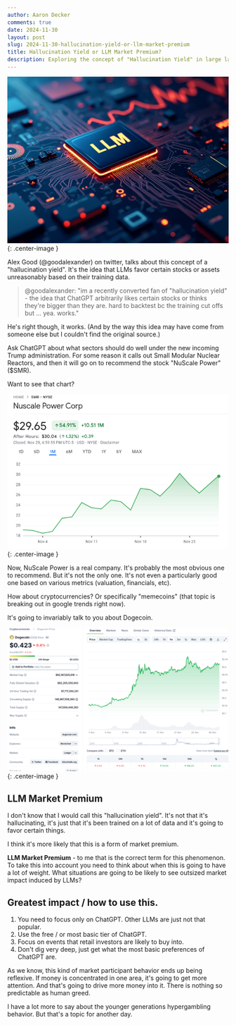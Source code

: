 ```yaml
---
author: Aaron Decker
comments: true
date: 2024-11-30
layout: post
slug: 2024-11-30-hallucination-yield-or-llm-market-premium
title: Hallucination Yield or LLM Market Premium?
description: Exploring the concept of "Hallucination Yield" in large language models like ChatGPT and its potential to create a market premium.
---
```


![SMR](/images/blog/llm.jpeg){: .center-image }


Alex Good (@goodalexander) on twitter, talks about this concept of a "hallucination yield". It's the idea that LLMs favor certain stocks or assets unreasonably based on their training data.

> @goodalexander: "im a recently converted fan of "hallucination yield" - the idea that ChatGPT arbitrarily likes certain stocks or thinks they're bigger than they are. hard to backtest bc the training cut offs but ... yea. works."

He's right though, it works. (And by the way this idea may have come from someone else but I couldn't find the original source.)

Ask ChatGPT about what sectors should do well under the new incoming Trump administration. For some reason it calls out Small Modular Nuclear Reactors, and then it will go on to recommend the stock "NuScale Power" ($SMR).

Want to see that chart?

![SMR](/images/blog/charts/smr-nov-30-2024.png){: .center-image }

Now, NuScale Power is a real company. It's probably the most obvious one to recommend. But it's not the only one. It's not even a particularly good one based on various metrics (valuation, financials, etc).

How about cryptocurrencies? Or specifically "memecoins" (that topic is breaking out in google trends right now).

It's going to invariably talk to you about Dogecoin.

![Dogecoin](/images/blog/charts/dogecoin-nov-30-2024.png){: .center-image }


## LLM Market Premium

I don't know that I would call this "hallucination yield". It's not that it's hallucinating, it's just that it's been trained on a lot of data and it's going to favor certain things.

I think it's more likely that this is a form of market premium.

__LLM Market Premium__ - to me that is the correct term for this phenomenon. To take this into account you need to think about when this is going to have a lot of weight. What situations are going to be likely to see outsized market impact induced by LLMs?

## Greatest impact / how to use this.

1. You need to focus only on ChatGPT. Other LLMs are just not that popular.
2. Use the free / or most basic tier of ChatGPT.
3. Focus on events that retail investors are likely to buy into.
4. Don't dig very deep, just get what the most basic preferences of ChatGPT are.

As we know, this kind of market participant behavior ends up being reflexive. If money is concentrated in one area, it's going to get more attention. And that's going to drive more money into it. There is nothing so predictable as human greed.

I have a lot more to say about the younger generations hypergambling behavior. But that's a topic for another day.
